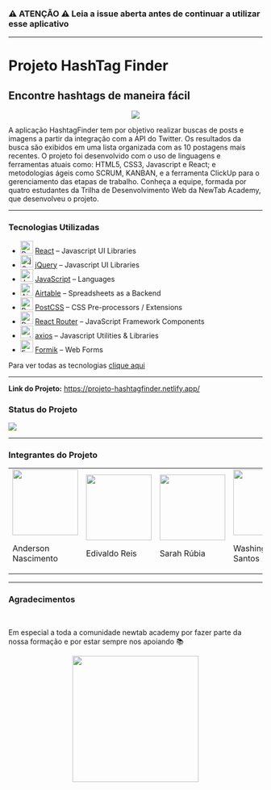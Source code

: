 <strong><h3>⚠️ ATENÇÃO ⚠️ Leia a issue aberta antes de continuar a utilizar esse aplicativo</h3></strong>

<hr>

<h1>Projeto HashTag Finder</h1>
<h2>Encontre hashtags de maneira fácil</h2>

<p align="center">
  <img src="hashtagfinder/public/HashTagFinder.png">
</p>

<p>A aplicação HashtagFinder tem por objetivo realizar buscas de posts e imagens a partir da integração com a API do Twitter. Os resultados da busca são exibidos em uma lista organizada com as 10 postagens mais recentes. O projeto foi desenvolvido com o uso de linguagens e ferramentas atuais como: HTML5, CSS3, Javascript e React; e metodologias ágeis como SCRUM, KANBAN, e a ferramenta ClickUp para o gerenciamento das etapas de trabalho. Conheça a equipe, formada por quatro estudantes da Trilha de Desenvolvimento Web da NewTab Academy, que desenvolveu o projeto.</p>

<hr>

<h3>Tecnologias Utilizadas</h3>

- <img width='25' height='25' src='https://img.stackshare.io/service/1020/OYIaJ1KK.png' alt='React'/> [React](https://reactjs.org/) – Javascript UI Libraries
- <img width='25' height='25' src='https://img.stackshare.io/service/1021/lxEKmMnB_400x400.jpg' alt='jQuery'/> [jQuery](http://jquery.com/) – Javascript UI Libraries
- <img width='25' height='25' src='https://img.stackshare.io/service/1209/javascript.jpeg' alt='JavaScript'/> [JavaScript](https://developer.mozilla.org/en-US/docs/Web/JavaScript) – Languages
- <img width='25' height='25' src='https://img.stackshare.io/service/1512/logo.png' alt='Airtable'/> [Airtable](https://airtable.com) – Spreadsheets as a Backend
- <img width='25' height='25' src='https://img.stackshare.io/service/3339/rlFcjEdI.png' alt='PostCSS'/> [PostCSS](https://github.com/postcss/postcss) – CSS Pre-processors / Extensions
- <img width='25' height='25' src='https://img.stackshare.io/service/3350/8261421.png' alt='React Router'/> [React Router](https://github.com/rackt/react-router) – JavaScript Framework Components
- <img width='25' height='25' src='https://img.stackshare.io/no-img-open-source.png' alt='axios'/> [axios](https://github.com/mzabriskie/axios) – Javascript Utilities & Libraries
- <img width='25' height='25' src='https://img.stackshare.io/service/8846/preview.png' alt='Formik'/> [Formik](https://jaredpalmer.com/formik/) – Web Forms

Para ver todas as tecnologias [clique aqui](/techstack.md)

<hr>

<strong>Link do Projeto:</strong> <a href="https://projeto-hashtagfinder.netlify.app/" target="_blank">https://projeto-hashtagfinder.netlify.app/</a>

<h3>Status do Projeto</h3>

<img src="https://api.netlify.com/api/v1/badges/1ad9f409-af75-439e-bd34-4e2bf0544843/deploy-status">

<hr>

<h3><strong>Integrantes do Projeto</strong></h3>

<table>
 <tr>
    <td>
      <img src="https://avatars.githubusercontent.com/u/80981694?v=4" width="130px">
      <p>Anderson Nascimento</p>
    </td>
    <td>
      <img src="https://avatars.githubusercontent.com/u/13875907?v=4" width="130px">
      <p>Edivaldo Reis</p>
    </td>
     <td>
      <img src="https://avatars.githubusercontent.com/u/52300436?v=4" width="130px">
      <p>Sarah Rúbia</p>
    </td>
    <td>
      <img src="https://avatars.githubusercontent.com/u/87780829?v=4" width="130px">
      <p>Washington Santos</p>
    </td>
  </tr>
</table>

<hr>

<h3><strong>Agradecimentos</strong></h3>

<br>

<p>Em especial a toda a comunidade newtab academy por fazer parte da nossa formação e por estar sempre nos apoiando 📚</p>

<p align="center">
  <img src="https://www.newtab.academy/wp-content/uploads/2020/08/logo-colorido@2x.png" width="250px">
</p>
